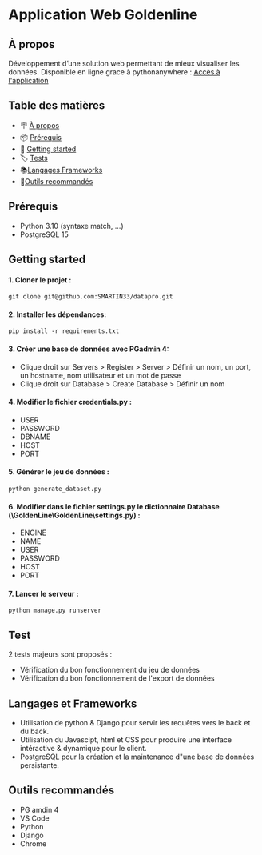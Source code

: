 # Application Web Goldenline


## À propos

Développement d’une solution web permettant de mieux visualiser les données. 
Disponible en ligne grace à pythonanywhere : [Accès à l'application](http://smartin17.eu.pythonanywhere.com/)

## Table des matières

- 🪧 [À propos](#à-propos)
- 📦 [Prérequis](#prérequis)
- 🚀 [Getting started](#getting-started)
- 🏷 [️Tests](#test)
- 📚[️Langages Frameworks](#Langages-et-Frameworks)
- 📝[️Outils recommandés](#Outils-recommandés)

## Prérequis

- Python 3.10 (syntaxe match, ...)
- PostgreSQL 15

## Getting started

#### 1. Cloner le projet :
`git clone git@github.com:SMARTIN33/datapro.git`

#### 2. Installer les dépendances:
`pip install -r requirements.txt`

#### 3. Créer une base de données avec PGadmin 4:
- Clique droit sur Servers > Register > Server > Définir un nom, un port, un hostname, nom utilisateur et un mot de passe
- Clique droit sur Database > Create Database > Définir un nom

#### 4. Modifier le fichier credentials.py :
- USER 
- PASSWORD
- DBNAME
- HOST
- PORT

#### 5. Générer le jeu de données :
`python generate_dataset.py`

#### 6. Modifier dans le fichier settings.py le dictionnaire Database (\GoldenLine\GoldenLine\settings.py) :
- ENGINE
- NAME
- USER
- PASSWORD
- HOST
- PORT

#### 7. Lancer le serveur :
 `python manage.py runserver`  

## Test

2 tests majeurs sont proposés :
- Vérification du bon fonctionnement du jeu de données
- Vérification du bon fonctionnement de l'export de données

## Langages et Frameworks

- Utilisation de python & Django pour servir les requêtes vers le back et du back.
- Utilisation du Javascipt, html et CSS pour produire une interface intéractive & dynamique pour le client.
- PostgreSQL pour la création et la maintenance d"une base de données persistante.

## Outils recommandés

- PG amdin 4
- VS Code
- Python
- Django
- Chrome
